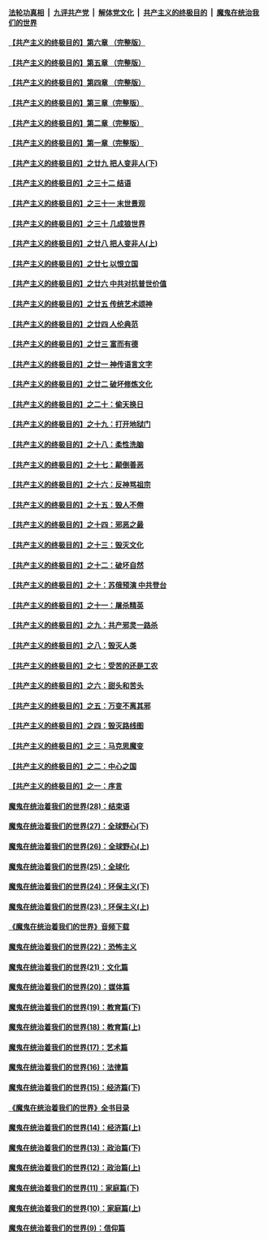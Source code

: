 ####  [法轮功真相](../../../../basic/blob/master/README.md?t=04130931) &nbsp;|&nbsp; [九评共产党](../../../../9ping.md/blob/master/README.md?t=04130931) &nbsp;|&nbsp; [解体党文化](../../../../jtdwh.md/blob/master/README.md?t=04130931)  &nbsp;|&nbsp; [共产主义的终极目的](../../../../gczydzjmd.md/blob/master/README.md?t=04130931) &nbsp;|&nbsp; [魔鬼在统治我们的世界](../../../../mgztzwmdsj.md/blob/master/README.md?t=04130931) 

#### [【共产主义的终极目的】第六章 （完整版）](../pages/nsc422/n11428913.md?t=04130931) 

#### [【共产主义的终极目的】第五章 （完整版）](../pages/nsc422/n11428912.md?t=04130931) 

#### [【共产主义的终极目的】第四章 （完整版）](../pages/nsc422/n11428907.md?t=04130931) 

#### [【共产主义的终极目的】第三章（完整版）](../pages/nsc422/n11428848.md?t=04130931) 

#### [【共产主义的终极目的】第二章（完整版）](../pages/nsc422/n11428831.md?t=04130931) 

#### [【共产主义的终极目的】第一章（完整版）](../pages/nsc422/n11417651.md?t=04130931) 

#### [【共产主义的终极目的】之廿九 把人变非人(下)](../pages/nsc422/n11344140.md?t=04130931) 

#### [【共产主义的终极目的】之三十二 结语](../pages/nsc422/n11360535.md?t=04130931) 

#### [【共产主义的终极目的】之三十一 末世景观](../pages/nsc422/n11351129.md?t=04130931) 

#### [【共产主义的终极目的】之三十 几成狼世界](../pages/nsc422/n11348280.md?t=04130931) 

#### [【共产主义的终极目的】之廿八 把人变非人(上)](../pages/nsc422/n11340492.md?t=04130931) 

#### [【共产主义的终极目的】之廿七 以恨立国](../pages/nsc422/n11336944.md?t=04130931) 

#### [【共产主义的终极目的】之廿六 中共对抗普世价值](../pages/nsc422/n11324785.md?t=04130931) 

#### [【共产主义的终极目的】之廿五 传统艺术颂神](../pages/nsc422/n11296396.md?t=04130931) 

#### [【共产主义的终极目的】之廿四 人伦典范](../pages/nsc422/n11296397.md?t=04130931) 

#### [【共产主义的终极目的】之廿三 富而有德](../pages/nsc422/n11283598.md?t=04130931) 

#### [【共产主义的终极目的】之廿一 神传语言文字](../pages/nsc422/n11263265.md?t=04130931) 

#### [【共产主义的终极目的】之廿二 破坏修炼文化](../pages/nsc422/n11245728.md?t=04130931) 

#### [【共产主义的终极目的】之二十：偷天换日](../pages/nsc422/n11238846.md?t=04130931) 

#### [【共产主义的终极目的】之十九：打开地狱门](../pages/nsc422/n11206376.md?t=04130931) 

#### [【共产主义的终极目的】之十八：柔性洗脑](../pages/nsc422/n11199994.md?t=04130931) 

#### [【共产主义的终极目的】之十七：颠倒善恶](../pages/nsc422/n11179782.md?t=04130931) 

#### [【共产主义的终极目的】之十六：反神骂祖宗](../pages/nsc422/n11166798.md?t=04130931) 

#### [【共产主义的终极目的】之十五：毁人不倦](../pages/nsc422/n11166792.md?t=04130931) 

#### [【共产主义的终极目的】之十四：邪恶之最](../pages/nsc422/n11150249.md?t=04130931) 

#### [【共产主义的终极目的】之十三：毁灭文化](../pages/nsc422/n11135227.md?t=04130931) 

#### [【共产主义的终极目的】之十二：破坏自然](../pages/nsc422/n11135214.md?t=04130931) 

#### [【共产主义的终极目的】之十：苏俄预演 中共登台](../pages/nsc422/n11118424.md?t=04130931) 

#### [【共产主义的终极目的】之十一：屠杀精英](../pages/nsc422/n11118442.md?t=04130931) 

#### [【共产主义的终极目的】之九：共产邪灵一路杀](../pages/nsc422/n11114139.md?t=04130931) 

#### [【共产主义的终极目的】之八：毁灭人类](../pages/nsc422/n11108503.md?t=04130931) 

#### [【共产主义的终极目的】之七：受苦的还是工农](../pages/nsc422/n11101809.md?t=04130931) 

#### [【共产主义的终极目的】之六：甜头和苦头](../pages/nsc422/n11096971.md?t=04130931) 

#### [【共产主义的终极目的】之五：万变不离其邪](../pages/nsc422/n11091285.md?t=04130931) 

#### [【共产主义的终极目的】之四：毁灭路线图](../pages/nsc422/n11086284.md?t=04130931) 

#### [【共产主义的终极目的】之三：马克思魔变](../pages/nsc422/n11061941.md?t=04130931) 

#### [【共产主义的终极目的】之二：中心之国](../pages/nsc422/n11047728.md?t=04130931) 

#### [【共产主义的终极目的】之一：序言](../pages/nsc422/n11086077.md?t=04130931) 

#### [魔鬼在统治着我们的世界(28)：结束语](../pages/nsc422/n10936246.md?t=04130931) 

#### [魔鬼在统治着我们的世界(27)：全球野心(下)](../pages/nsc422/n10928319.md?t=04130931) 

#### [魔鬼在统治着我们的世界(26)：全球野心(上)](../pages/nsc422/n10900318.md?t=04130931) 

#### [魔鬼在统治着我们的世界(25)：全球化](../pages/nsc422/n10788205.md?t=04130931) 

#### [魔鬼在统治着我们的世界(24)：环保主义(下)](../pages/nsc422/n10695307.md?t=04130931) 

#### [魔鬼在统治着我们的世界(23)：环保主义(上)](../pages/nsc422/n10688613.md?t=04130931) 

#### [《魔鬼在统治着我们的世界》音频下载](../pages/nsc422/n10635553.md?t=04130931) 

#### [魔鬼在统治着我们的世界(22)：恐怖主义](../pages/nsc422/n10614727.md?t=04130931) 

#### [魔鬼在统治着我们的世界(21)：文化篇](../pages/nsc422/n10597706.md?t=04130931) 

#### [魔鬼在统治着我们的世界(20)：媒体篇](../pages/nsc422/n10586579.md?t=04130931) 

#### [魔鬼在统治着我们的世界(19)：教育篇(下)](../pages/nsc422/n10564808.md?t=04130931) 

#### [魔鬼在统治着我们的世界(18)：教育篇(上)](../pages/nsc422/n10526970.md?t=04130931) 

#### [魔鬼在统治着我们的世界(17)：艺术篇](../pages/nsc422/n10499093.md?t=04130931) 

#### [魔鬼在统治着我们的世界(16)：法律篇](../pages/nsc422/n10485969.md?t=04130931) 

#### [魔鬼在统治着我们的世界(15)：经济篇(下)](../pages/nsc422/n10469975.md?t=04130931) 

#### [《魔鬼在统治着我们的世界》全书目录](../pages/nsc422/n10464261.md?t=04130931) 

#### [魔鬼在统治着我们的世界(14)：经济篇(上)](../pages/nsc422/n10457370.md?t=04130931) 

#### [魔鬼在统治着我们的世界(13)：政治篇(下)](../pages/nsc422/n10448270.md?t=04130931) 

#### [魔鬼在统治着我们的世界(12)：政治篇(上)](../pages/nsc422/n10444576.md?t=04130931) 

#### [魔鬼在统治着我们的世界(11)：家庭篇(下)](../pages/nsc422/n10440961.md?t=04130931) 

#### [魔鬼在统治着我们的世界(10)：家庭篇(上)](../pages/nsc422/n10435448.md?t=04130931) 

#### [魔鬼在统治着我们的世界(9)：信仰篇](../pages/nsc422/n10432159.md?t=04130931) 

